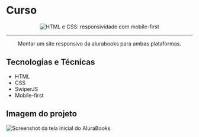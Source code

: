 # Curso 
<p align="center"> <img src="https://imgur.com/Hy6t2jH.png" alt="HTML e CSS: responsividade com mobile-first"> </p>

<hr>

<p align="center">Montar um site responsivo da alurabooks para ambas plataformas.</p>

## Tecnologias e Técnicas
* HTML
* CSS
* SwiperJS
* Mobile-first

## Imagem do projeto
![Screenshot da tela inicial do AluraBooks](https://imgur.com/6GsjQvJ.png)
